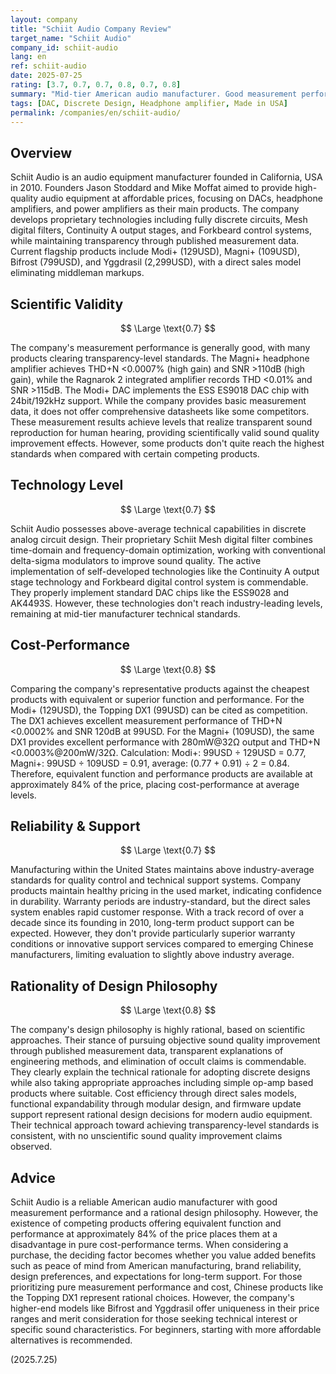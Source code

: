 ```yaml
---
layout: company
title: "Schiit Audio Company Review"
target_name: "Schiit Audio"
company_id: schiit-audio
lang: en
ref: schiit-audio
date: 2025-07-25
rating: [3.7, 0.7, 0.7, 0.8, 0.7, 0.8]
summary: "Mid-tier American audio manufacturer. Good measurement performance but cost-performance is average due to existence of equivalent Chinese products at lower prices."
tags: [DAC, Discrete Design, Headphone amplifier, Made in USA]
permalink: /companies/en/schiit-audio/
---
```

## Overview

Schiit Audio is an audio equipment manufacturer founded in California, USA in 2010. Founders Jason Stoddard and Mike Moffat aimed to provide high-quality audio equipment at affordable prices, focusing on DACs, headphone amplifiers, and power amplifiers as their main products. The company develops proprietary technologies including fully discrete circuits, Mesh digital filters, Continuity A output stages, and Forkbeard control systems, while maintaining transparency through published measurement data. Current flagship products include Modi+ (129USD), Magni+ (109USD), Bifrost (799USD), and Yggdrasil (2,299USD), with a direct sales model eliminating middleman markups.

## Scientific Validity

$$ \Large \text{0.7} $$

The company's measurement performance is generally good, with many products clearing transparency-level standards. The Magni+ headphone amplifier achieves THD+N <0.0007% (high gain) and SNR >110dB (high gain), while the Ragnarok 2 integrated amplifier records THD <0.01% and SNR >115dB. The Modi+ DAC implements the ESS ES9018 DAC chip with 24bit/192kHz support. While the company provides basic measurement data, it does not offer comprehensive datasheets like some competitors. These measurement results achieve levels that realize transparent sound reproduction for human hearing, providing scientifically valid sound quality improvement effects. However, some products don't quite reach the highest standards when compared with certain competing products.

## Technology Level

$$ \Large \text{0.7} $$

Schiit Audio possesses above-average technical capabilities in discrete analog circuit design. Their proprietary Schiit Mesh digital filter combines time-domain and frequency-domain optimization, working with conventional delta-sigma modulators to improve sound quality. The active implementation of self-developed technologies like the Continuity A output stage technology and Forkbeard digital control system is commendable. They properly implement standard DAC chips like the ESS9028 and AK4493S. However, these technologies don't reach industry-leading levels, remaining at mid-tier manufacturer technical standards.

## Cost-Performance

$$ \Large \text{0.8} $$

Comparing the company's representative products against the cheapest products with equivalent or superior function and performance. For the Modi+ (129USD), the Topping DX1 (99USD) can be cited as competition. The DX1 achieves excellent measurement performance of THD+N <0.0002% and SNR 120dB at 99USD. For the Magni+ (109USD), the same DX1 provides excellent performance with 280mW@32Ω output and THD+N <0.0003%@200mW/32Ω. Calculation: Modi+: 99USD ÷ 129USD = 0.77, Magni+: 99USD ÷ 109USD = 0.91, average: (0.77 + 0.91) ÷ 2 = 0.84. Therefore, equivalent function and performance products are available at approximately 84% of the price, placing cost-performance at average levels.

## Reliability & Support

$$ \Large \text{0.7} $$

Manufacturing within the United States maintains above industry-average standards for quality control and technical support systems. Company products maintain healthy pricing in the used market, indicating confidence in durability. Warranty periods are industry-standard, but the direct sales system enables rapid customer response. With a track record of over a decade since its founding in 2010, long-term product support can be expected. However, they don't provide particularly superior warranty conditions or innovative support services compared to emerging Chinese manufacturers, limiting evaluation to slightly above industry average.

## Rationality of Design Philosophy

$$ \Large \text{0.8} $$

The company's design philosophy is highly rational, based on scientific approaches. Their stance of pursuing objective sound quality improvement through published measurement data, transparent explanations of engineering methods, and elimination of occult claims is commendable. They clearly explain the technical rationale for adopting discrete designs while also taking appropriate approaches including simple op-amp based products where suitable. Cost efficiency through direct sales models, functional expandability through modular design, and firmware update support represent rational design decisions for modern audio equipment. Their technical approach toward achieving transparency-level standards is consistent, with no unscientific sound quality improvement claims observed.

## Advice

Schiit Audio is a reliable American audio manufacturer with good measurement performance and a rational design philosophy. However, the existence of competing products offering equivalent function and performance at approximately 84% of the price places them at a disadvantage in pure cost-performance terms. When considering a purchase, the deciding factor becomes whether you value added benefits such as peace of mind from American manufacturing, brand reliability, design preferences, and expectations for long-term support. For those prioritizing pure measurement performance and cost, Chinese products like the Topping DX1 represent rational choices. However, the company's higher-end models like Bifrost and Yggdrasil offer uniqueness in their price ranges and merit consideration for those seeking technical interest or specific sound characteristics. For beginners, starting with more affordable alternatives is recommended.

(2025.7.25)
